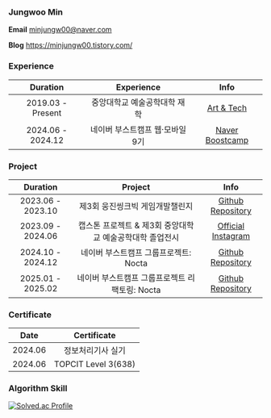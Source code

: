 ### Jungwoo Min

**Email** minjungw00@naver.com

**Blog** https://minjungw00.tistory.com/

### Experience

|Duration|Experience|Info|
|:-:|:-:|:-:|
|2019.03 - Present|중앙대학교 예술공학대학 재학|[Art & Tech](https://artech.cau.ac.kr/)|
|2024.06 - 2024.12|네이버 부스트캠프 웹·모바일 9기|[Naver Boostcamp](https://boostcamp.connect.or.kr/program_wm.html)|

### Project

|Duration|Project|Info|
|:-:|:-:|:-:|
|2023.06 - 2023.10|제3회 웅진씽크빅 게임개발챌린지|[Github Repository](https://github.com/mynameisjinhohong/HotSix)|
|2023.09 - 2024.06|캡스톤 프로젝트 & 제3회 중앙대학교 예술공학대학 졸업전시|[Official Instagram](https://www.instagram.com/cau_artech_grad?utm_source=ig_web_button_share_sheet&igsh=ZDNlZDc0MzIxNw==)|
|2024.10 - 2024.12|네이버 부스트캠프 그룹프로젝트: Nocta|[Github Repository](https://github.com/boostcampwm-2024/web33-Nocta)|
|2025.01 - 2025.02|네이버 부스트캠프 그룹프로젝트 리팩토링: Nocta|[Github Repository](https://github.com/boostcampwm-2024/refactor-web33-Nocta)|

### Certificate

|Date|Certificate|
|:-:|:-:|
|2024.06|정보처리기사 실기|
|2024.06|TOPCIT Level 3(638)|

### Algorithm Skill

[![Solved.ac Profile](http://mazassumnida.wtf/api/v2/generate_badge?boj=minjungw00)](https://solved.ac/minjungw00/)
